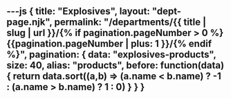 ---js
{
  title: "Explosives",
  layout: "dept-page.njk",
  permalink: "/departments/{{ title | slug | url }}/{% if pagination.pageNumber > 0 %}{{pagination.pageNumber | plus: 1 }}/{% endif %}",
  pagination: {
    data: "explosives-products",
    size: 40,
    alias: "products",
    before: function(data) { 
      return data.sort((a,b) => (a.name < b.name) ? -1 : (a.name > b.name) ? 1 : 0)
    }
  }
}
---


